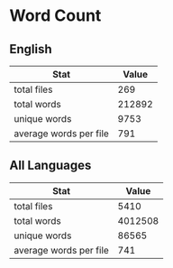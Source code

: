 # Word Count

## English

Stat | Value
---- | -----
total files | 269
total words | 212892
unique words | 9753
average words per file | 791

## All Languages

Stat | Value
---- | -----
total files | 5410
total words | 4012508
unique words | 86565
average words per file | 741
